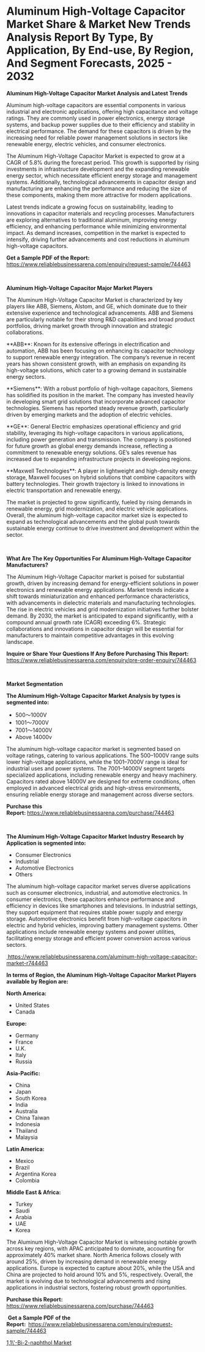 <p><h1>Aluminum High-Voltage Capacitor Market Share & Market New Trends Analysis Report By Type, By Application, By End-use, By Region, And Segment Forecasts, 2025 - 2032</h1></p><p><strong>Aluminum High-Voltage Capacitor Market Analysis and Latest Trends</strong></p>
<p><p>Aluminum high-voltage capacitors are essential components in various industrial and electronic applications, offering high capacitance and voltage ratings. They are commonly used in power electronics, energy storage systems, and backup power supplies due to their efficiency and stability in electrical performance. The demand for these capacitors is driven by the increasing need for reliable power management solutions in sectors like renewable energy, electric vehicles, and consumer electronics.</p><p>The Aluminum High-Voltage Capacitor Market is expected to grow at a CAGR of 5.8% during the forecast period. This growth is supported by rising investments in infrastructure development and the expanding renewable energy sector, which necessitate efficient energy storage and management systems. Additionally, technological advancements in capacitor design and manufacturing are enhancing the performance and reducing the size of these components, making them more attractive for modern applications.</p><p>Latest trends indicate a growing focus on sustainability, leading to innovations in capacitor materials and recycling processes. Manufacturers are exploring alternatives to traditional aluminum, improving energy efficiency, and enhancing performance while minimizing environmental impact. As demand increases, competition in the market is expected to intensify, driving further advancements and cost reductions in aluminum high-voltage capacitors.</p></p>
<p><strong>Get a Sample PDF of the Report:&nbsp;</strong> <a href="https://www.reliablebusinessarena.com/enquiry/request-sample/744463?utm_campaign=3457&utm_medium=2&utm_source=Github&utm_content=ia&utm_term=29032025&utm_id=aluminum-high-voltage-capacitor">https://www.reliablebusinessarena.com/enquiry/request-sample/744463</a></p>
<p>&nbsp;</p>
<p><strong>Aluminum High-Voltage Capacitor Major Market Players</strong></p>
<p><p>The Aluminum High-Voltage Capacitor Market is characterized by key players like ABB, Siemens, Alstom, and GE, which dominate due to their extensive experience and technological advancements. ABB and Siemens are particularly notable for their strong R&D capabilities and broad product portfolios, driving market growth through innovation and strategic collaborations.</p><p>**ABB**: Known for its extensive offerings in electrification and automation, ABB has been focusing on enhancing its capacitor technology to support renewable energy integration. The company’s revenue in recent years has shown consistent growth, with an emphasis on expanding its high-voltage solutions, which cater to a growing demand in sustainable energy sectors.</p><p>**Siemens**: With a robust portfolio of high-voltage capacitors, Siemens has solidified its position in the market. The company has invested heavily in developing smart grid solutions that incorporate advanced capacitor technologies. Siemens has reported steady revenue growth, particularly driven by emerging markets and the adoption of electric vehicles.</p><p>**GE**: General Electric emphasizes operational efficiency and grid stability, leveraging its high-voltage capacitors in various applications, including power generation and transmission. The company is positioned for future growth as global energy demands increase, reflecting a commitment to renewable energy solutions. GE’s sales revenue has increased due to expanding infrastructure projects in developing regions.</p><p>**Maxwell Technologies**: A player in lightweight and high-density energy storage, Maxwell focuses on hybrid solutions that combine capacitors with battery technologies. Their growth trajectory is linked to innovations in electric transportation and renewable energy.</p><p>The market is projected to grow significantly, fueled by rising demands in renewable energy, grid modernization, and electric vehicle applications. Overall, the aluminum high-voltage capacitor market size is expected to expand as technological advancements and the global push towards sustainable energy continue to drive investment and development within the sector.</p></p>
<p>&nbsp;</p>
<p><strong>What Are The Key Opportunities For Aluminum High-Voltage Capacitor Manufacturers?</strong></p>
<p><p>The Aluminum High-Voltage Capacitor market is poised for substantial growth, driven by increasing demand for energy-efficient solutions in power electronics and renewable energy applications. Market trends indicate a shift towards miniaturization and enhanced performance characteristics, with advancements in dielectric materials and manufacturing technologies. The rise in electric vehicles and grid modernization initiatives further bolster demand. By 2030, the market is anticipated to expand significantly, with a compound annual growth rate (CAGR) exceeding 6%. Strategic collaborations and innovations in capacitor design will be essential for manufacturers to maintain competitive advantages in this evolving landscape.</p></p>
<p><strong>Inquire or Share Your Questions If Any Before Purchasing This Report:</strong> <a href="https://www.reliablebusinessarena.com/enquiry/pre-order-enquiry/744463?utm_campaign=3457&utm_medium=2&utm_source=Github&utm_content=ia&utm_term=29032025&utm_id=aluminum-high-voltage-capacitor">https://www.reliablebusinessarena.com/enquiry/pre-order-enquiry/744463</a></p>
<p>&nbsp;</p>
<p><strong>Market Segmentation</strong></p>
<p><strong>The Aluminum High-Voltage Capacitor Market Analysis by types is segmented into:</strong></p>
<p><ul><li>500～1000V</li><li>1001～7000V</li><li>7001～14000V</li><li>Above 14000v</li></ul></p>
<p><p>The aluminum high-voltage capacitor market is segmented based on voltage ratings, catering to various applications. The 500–1000V range suits lower high-voltage applications, while the 1001–7000V range is ideal for industrial uses and power systems. The 7001–14000V segment targets specialized applications, including renewable energy and heavy machinery. Capacitors rated above 14000V are designed for extreme conditions, often employed in advanced electrical grids and high-stress environments, ensuring reliable energy storage and management across diverse sectors.</p></p>
<p><strong>Purchase this Report:&nbsp;</strong><a href="https://www.reliablebusinessarena.com/purchase/744463?utm_campaign=3457&utm_medium=2&utm_source=Github&utm_content=ia&utm_term=29032025&utm_id=aluminum-high-voltage-capacitor">https://www.reliablebusinessarena.com/purchase/744463</a></p>
<p>&nbsp;</p>
<p><strong>The Aluminum High-Voltage Capacitor Market Industry Research by Application is segmented into:</strong></p>
<p><ul><li>Consumer Electronics</li><li>Industrial</li><li>Automotive Electronics</li><li>Others</li></ul></p>
<p><p>The aluminum high-voltage capacitor market serves diverse applications such as consumer electronics, industrial, and automotive electronics. In consumer electronics, these capacitors enhance performance and efficiency in devices like smartphones and televisions. In industrial settings, they support equipment that requires stable power supply and energy storage. Automotive electronics benefit from high-voltage capacitors in electric and hybrid vehicles, improving battery management systems. Other applications include renewable energy systems and power utilities, facilitating energy storage and efficient power conversion across various sectors.</p></p>
<p><a href="https://www.reliablebusinessarena.com/aluminum-high-voltage-capacitor-market-r744463?utm_campaign=3457&utm_medium=2&utm_source=Github&utm_content=ia&utm_term=29032025&utm_id=aluminum-high-voltage-capacitor">&nbsp;https://www.reliablebusinessarena.com/aluminum-high-voltage-capacitor-market-r744463</a></p>
<p><strong>In terms of Region, the Aluminum High-Voltage Capacitor Market Players available by Region are:</strong></p>
<p>
    <p> <strong> North America: </strong>
        <ul>
            <li>United States</li>
            <li>Canada</li>
        </ul>
        </p> 
    <p> <strong> Europe: </strong>
        <ul>
            <li>Germany</li>
            <li>France</li>
            <li>U.K.</li>
            <li>Italy</li>
            <li>Russia</li>
        </ul>
        </p> 
    <p> <strong> Asia-Pacific: </strong>
        <ul>
            <li>China</li>
            <li>Japan</li>
            <li>South Korea</li>
            <li>India</li>
            <li>Australia</li>
            <li>China Taiwan</li>
            <li>Indonesia</li>
            <li>Thailand</li>
            <li>Malaysia</li>
        </ul>
        </p> 
    <p> <strong> Latin America: </strong>
        <ul>
            <li>Mexico</li>
            <li>Brazil</li>
            <li>Argentina Korea</li>
            <li>Colombia</li>
        </ul>
        </p> 
    <p> <strong> Middle East & Africa: </strong>
        <ul>
            <li>Turkey</li>
            <li>Saudi</li>
            <li>Arabia</li>
            <li>UAE</li>
            <li>Korea</li>
        </ul>
    </p>
    </p>
<p><p>The Aluminum High-Voltage Capacitor Market is witnessing notable growth across key regions, with APAC anticipated to dominate, accounting for approximately 40% market share. North America follows closely with around 25%, driven by increasing demand in renewable energy applications. Europe is expected to capture about 20%, while the USA and China are projected to hold around 10% and 5%, respectively. Overall, the market is evolving due to technological advancements and rising applications in industrial sectors, fostering robust growth opportunities.</p></p>
<p><strong>Purchase this Report: </strong><a href="https://www.reliablebusinessarena.com/purchase/744463?utm_campaign=3457&utm_medium=2&utm_source=Github&utm_content=ia&utm_term=29032025&utm_id=aluminum-high-voltage-capacitor">https://www.reliablebusinessarena.com/purchase/744463</a></p>
<p>&nbsp;<strong>Get a Sample PDF of the Report:&nbsp;&nbsp;</strong><a href="https://www.reliablebusinessarena.com/enquiry/request-sample/744463?utm_campaign=3457&utm_medium=2&utm_source=Github&utm_content=ia&utm_term=29032025&utm_id=aluminum-high-voltage-capacitor">https://www.reliablebusinessarena.com/enquiry/request-sample/744463</a></p>
<p><strong></strong></p>
<p><p><a href="https://github.com/belhejmawoue/Market-Research-Report-List-1/blob/main/11-bi-2-naphthol-market.md?utm_campaign=3457&utm_medium=2&utm_source=Github&utm_content=ia&utm_term=29032025&utm_id=aluminum-high-voltage-capacitor">1,1\'-Bi-2-naphthol Market</a></p></p>